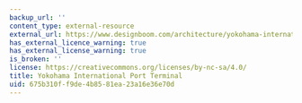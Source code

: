 ```yaml
---
backup_url: ''
content_type: external-resource
external_url: https://www.designboom.com/architecture/yokohama-international-passenger-terminal-foreign-office-architects-edward-caruso-02-16-2017/
has_external_licence_warning: true
has_external_license_warning: true
is_broken: ''
license: https://creativecommons.org/licenses/by-nc-sa/4.0/
title: Yokohama International Port Terminal
uid: 675b310f-f9de-4b85-81ea-23a16e36e70d
---
```

